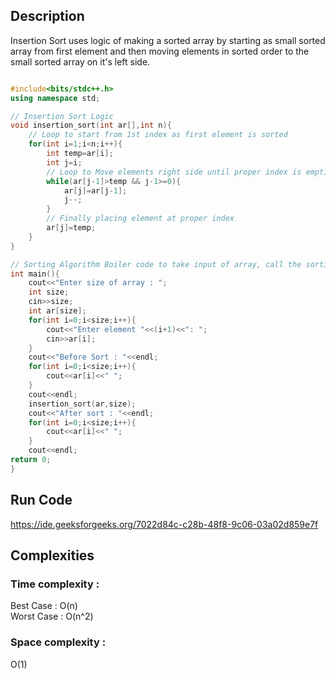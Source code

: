 ## Description 
Insertion Sort uses logic of making a sorted array by starting as small sorted array from first element and then moving elements in sorted order to the small sorted array on it's left side.

```cpp

#include<bits/stdc++.h>
using namespace std;

// Insertion Sort Logic
void insertion_sort(int ar[],int n){
    // Loop to start from 1st index as first element is sorted
    for(int i=1;i<n;i++){
        int temp=ar[i];
        int j=i;
        // Loop to Move elements right side until proper index is emptied to store the element so that array will remain sorted  
        while(ar[j-1]>temp && j-1>=0){
            ar[j]=ar[j-1];
            j--;
        }
        // Finally placing element at proper index
        ar[j]=temp;
    }
}

// Sorting Algorithm Boiler code to take input of array, call the sorting function and print the array.
int main(){
    cout<<"Enter size of array : ";
    int size;
    cin>>size;
    int ar[size];
    for(int i=0;i<size;i++){
        cout<<"Enter element "<<(i+1)<<": ";
        cin>>ar[i];
    }    
    cout<<"Before Sort : "<<endl;
    for(int i=0;i<size;i++){
        cout<<ar[i]<<" ";
    }
    cout<<endl;
    insertion_sort(ar,size);
    cout<<"After sort : "<<endl;
    for(int i=0;i<size;i++){
        cout<<ar[i]<<" ";
    }
    cout<<endl;
return 0;
}

```
## Run Code
https://ide.geeksforgeeks.org/7022d84c-c28b-48f8-9c06-03a02d859e7f

## Complexities
### Time complexity   : 
Best Case  : O(n)  
Worst Case : O(n^2) 
### Space complexity  : 
O(1)
